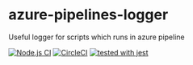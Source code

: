 # azure-pipelines-logger
Useful logger for scripts which runs in azure pipeline

[![Node.js CI](https://github.com/tormozz48/azure-pipelines-logger/actions/workflows/build-and-test.yml/badge.svg)](https://github.com/tormozz48/azure-pipelines-logger/actions/workflows/build-and-test.yml)
[![CircleCI](https://circleci.com/gh/tormozz48/azure-pipelines-logger.svg?style=shield)](https://circleci.com/gh/tormozz48/azure-pipelines-logger)
[![tested with jest](https://img.shields.io/badge/tested_with-jest-99424f.svg)](https://github.com/facebook/jest)